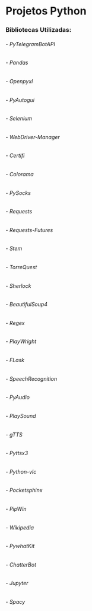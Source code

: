# Projetos Python

### Bibliotecas Utilizadas:
###### - PyTelegramBotAPI
###### - Pandas
###### - Openpyxl
###### - PyAutogui
###### - Selenium
###### - WebDriver-Manager
###### - Certifi
###### - Colorama
###### - PySocks
###### - Requests
###### - Requests-Futures
###### - Stem
###### - TorreQuest
###### - Sherlock
###### - BeautifulSoup4
###### - Regex
###### - PlayWright
###### - FLask
###### - SpeechRecognition
###### - PyAudio
###### - PlaySound
###### - gTTS
###### - Pyttsx3
###### - Python-vlc
###### - Pocketsphinx
###### - PipWin
###### - Wikipedia
###### - PywhatKit
###### - ChatterBot
###### - Jupyter
###### - Spacy